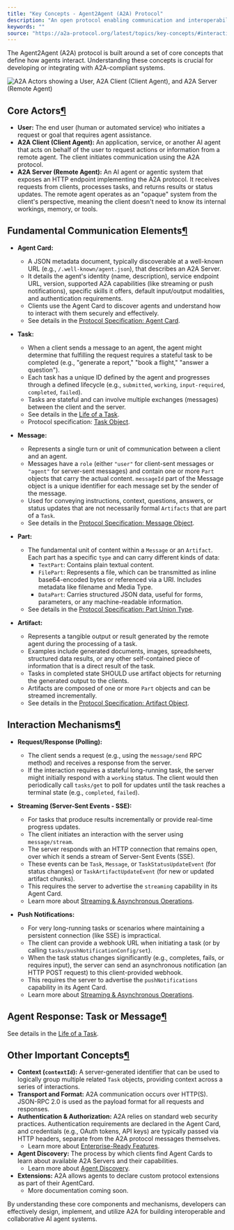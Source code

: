 ```yaml
---
title: "Key Concepts - Agent2Agent (A2A) Protocol"
description: "An open protocol enabling communication and interoperability between opaque agentic applications."
keywords: ""
source: "https://a2a-protocol.org/latest/topics/key-concepts/#interaction-mechanisms"
---
```


The Agent2Agent (A2A) protocol is built around a set of core concepts that define how agents interact. Understanding these concepts is crucial for developing or integrating with A2A-compliant systems.

![A2A Actors showing a User, A2A Client (Client Agent), and A2A Server (Remote Agent)](https://a2a-protocol.org/latest/assets/a2a-actors.png)

## Core Actors[¶](https://a2a-protocol.org/latest/topics/key-concepts/#core-actors "Permanent link")

* **User:** The end user (human or automated service) who initiates a request or goal that requires agent assistance.
* **A2A Client (Client Agent):** An application, service, or another AI agent that acts on behalf of the user to request actions or information from a remote agent. The client initiates communication using the A2A protocol.
* **A2A Server (Remote Agent):** An AI agent or agentic system that exposes an HTTP endpoint implementing the A2A protocol. It receives requests from clients, processes tasks, and returns results or status updates. The remote agent operates as an "opaque" system from the client's perspective, meaning the client doesn't need to know its internal workings, memory, or tools.

## Fundamental Communication Elements[¶](https://a2a-protocol.org/latest/topics/key-concepts/#fundamental-communication-elements "Permanent link")

* **Agent Card:**
    
    * A JSON metadata document, typically discoverable at a well-known URL (e.g., `/.well-known/agent.json`), that describes an A2A Server.
    * It details the agent's identity (name, description), service endpoint URL, version, supported A2A capabilities (like streaming or push notifications), specific skills it offers, default input/output modalities, and authentication requirements.
    * Clients use the Agent Card to discover agents and understand how to interact with them securely and effectively.
    * See details in the [Protocol Specification: Agent Card](https://a2a-protocol.org/latest/specification/#5-agent-discovery-the-agent-card).
* **Task:**
    
    * When a client sends a message to an agent, the agent might determine that fulfilling the request requires a stateful task to be completed (e.g., "generate a report," "book a flight," "answer a question").
    * Each task has a unique ID defined by the agent and progresses through a defined lifecycle (e.g., `submitted`, `working`, `input-required`, `completed`, `failed`).
    * Tasks are stateful and can involve multiple exchanges (messages) between the client and the server.
    * See details in the [Life of a Task](https://a2a-protocol.org/latest/topics/life-of-a-task/).
    * Protocol specification: [Task Object](https://a2a-protocol.org/latest/specification/#61-task-object).
* **Message:**
    
    * Represents a single turn or unit of communication between a client and an agent.
    * Messages have a `role` (either `"user"` for client-sent messages or `"agent"` for server-sent messages) and contain one or more `Part` objects that carry the actual content. `messageId` part of the Message object is a unique identifier for each message set by the sender of the message.
    * Used for conveying instructions, context, questions, answers, or status updates that are not necessarily formal `Artifacts` that are part of a `Task`.
    * See details in the [Protocol Specification: Message Object](https://a2a-protocol.org/latest/specification/#64-message-object).
* **Part:**
    
    * The fundamental unit of content within a `Message` or an `Artifact`. Each part has a specific `type` and can carry different kinds of data:
        * `TextPart`: Contains plain textual content.
        * `FilePart`: Represents a file, which can be transmitted as inline base64-encoded bytes or referenced via a URI. Includes metadata like filename and Media Type.
        * `DataPart`: Carries structured JSON data, useful for forms, parameters, or any machine-readable information.
    * See details in the [Protocol Specification: Part Union Type](https://a2a-protocol.org/latest/specification/#65-part-union-type).
* **Artifact:**
    
    * Represents a tangible output or result generated by the remote agent during the processing of a task.
    * Examples include generated documents, images, spreadsheets, structured data results, or any other self-contained piece of information that is a direct result of the task.
    * Tasks in completed state SHOULD use artifact objects for returning the generated output to the clients.
    * Artifacts are composed of one or more `Part` objects and can be streamed incrementally.
    * See details in the [Protocol Specification: Artifact Object](https://a2a-protocol.org/latest/specification/#67-artifact-object).

## Interaction Mechanisms[¶](https://a2a-protocol.org/latest/topics/key-concepts/#interaction-mechanisms "Permanent link")

* **Request/Response (Polling):**
    
    * The client sends a request (e.g., using the `message/send` RPC method) and receives a response from the server.
    * If the interaction requires a stateful long-running task, the server might initially respond with a `working` status. The client would then periodically call `tasks/get` to poll for updates until the task reaches a terminal state (e.g., `completed`, `failed`).
* **Streaming (Server-Sent Events - SSE):**
    
    * For tasks that produce results incrementally or provide real-time progress updates.
    * The client initiates an interaction with the server using `message/stream`.
    * The server responds with an HTTP connection that remains open, over which it sends a stream of Server-Sent Events (SSE).
    * These events can be `Task`, `Message`, or `TaskStatusUpdateEvent` (for status changes) or `TaskArtifactUpdateEvent` (for new or updated artifact chunks).
    * This requires the server to advertise the `streaming` capability in its Agent Card.
    * Learn more about [Streaming & Asynchronous Operations](https://a2a-protocol.org/latest/topics/streaming-and-async/).
* **Push Notifications:**
    
    * For very long-running tasks or scenarios where maintaining a persistent connection (like SSE) is impractical.
    * The client can provide a webhook URL when initiating a task (or by calling `tasks/pushNotificationConfig/set`).
    * When the task status changes significantly (e.g., completes, fails, or requires input), the server can send an asynchronous notification (an HTTP POST request) to this client-provided webhook.
    * This requires the server to advertise the `pushNotifications` capability in its Agent Card.
    * Learn more about [Streaming & Asynchronous Operations](https://a2a-protocol.org/latest/topics/streaming-and-async/).

## Agent Response: Task or Message[¶](https://a2a-protocol.org/latest/topics/key-concepts/#agent-response-task-or-message "Permanent link")

See details in the [Life of a Task](https://a2a-protocol.org/latest/topics/life-of-a-task/).

## Other Important Concepts[¶](https://a2a-protocol.org/latest/topics/key-concepts/#other-important-concepts "Permanent link")

* **Context (`contextId`):** A server-generated identifier that can be used to logically group multiple related `Task` objects, providing context across a series of interactions.
* **Transport and Format:** A2A communication occurs over HTTP(S). JSON-RPC 2.0 is used as the payload format for all requests and responses.
* **Authentication & Authorization:** A2A relies on standard web security practices. Authentication requirements are declared in the Agent Card, and credentials (e.g., OAuth tokens, API keys) are typically passed via HTTP headers, separate from the A2A protocol messages themselves.
    * Learn more about [Enterprise-Ready Features](https://a2a-protocol.org/latest/topics/enterprise-ready/).
* **Agent Discovery:** The process by which clients find Agent Cards to learn about available A2A Servers and their capabilities.
    * Learn more about [Agent Discovery](https://a2a-protocol.org/latest/topics/agent-discovery/).
* **Extensions:** A2A allows agents to declare custom protocol extensions as part of their AgentCard.
    * More documentation coming soon.

By understanding these core components and mechanisms, developers can effectively design, implement, and utilize A2A for building interoperable and collaborative AI agent systems.